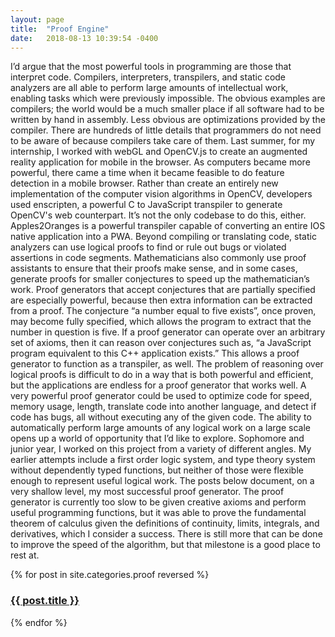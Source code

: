 ```yaml
---
layout: page
title:  "Proof Engine"
date:   2018-08-13 10:39:54 -0400
---
```

<p>
I’d argue that the most powerful tools in programming are those that interpret code. Compilers, interpreters, transpilers, and static code analyzers are all able to perform large amounts of intellectual work, enabling tasks which were previously impossible.
The obvious examples are compilers; the world would be a much smaller place if all software had to be written by hand in assembly. Less obvious are optimizations provided by the compiler. There are hundreds of little details that programmers do not need to be aware of because compilers take care of them.
Last summer, for my internship, I worked with webGL and OpenCV.js to create an augmented reality application for mobile in the browser. As computers became more powerful, there came a time when it became feasible to do feature detection in a mobile browser. Rather than create an entirely new implementation of the computer vision algorithms in OpenCV, developers used enscripten, a powerful C to JavaScript transpiler to generate OpenCV's web counterpart. It’s not the only codebase to do this, either. Apples2Oranges is a powerful transpiler capable of converting an entire IOS native application into a PWA.
Beyond compiling or translating code, static analyzers can use logical proofs to find or rule out bugs or violated assertions in code segments. Mathematicians also commonly use proof assistants to ensure that their proofs make sense, and in some cases, generate proofs for smaller conjectures to speed up the mathematician’s work.
Proof generators that accept conjectures that are partially specified are especially powerful, because then extra information can be extracted from a proof. The conjecture “a number equal to five exists”, once proven, may become fully specified, which allows the program to extract that the number in question is five. If a proof generator can operate over an arbitrary set of axioms, then it can reason over conjectures such as, “a JavaScript program equivalent to this C++ application exists.” This allows a proof generator to function as a transpiler, as well.
The problem of reasoning over logical proofs is difficult to do in a way that is both powerful and efficient, but the applications are endless for a proof generator that works well. A very powerful proof generator could be used to optimize code for speed, memory usage, length, translate code into another language, and detect if code has bugs, all without executing any of the given code. The ability to automatically perform large amounts of any logical work on a large scale opens up a world of opportunity that I’d like to explore.
Sophomore and junior year, I worked on this project from a variety of different angles. My earlier attempts include a first order logic system, and type theory system without dependently typed functions, but neither of those were flexible enough to represent useful logical work. The posts below document, on a very shallow level, my most successful proof generator. The proof generator is currently too slow to be given creative axioms and perform useful programming functions, but it was able to prove the fundamental theorem of calculus given the definitions of continuity, limits, integrals, and derivatives, which I consider a success. There is still more that can be done to improve the speed of the algorithm, but that milestone is a good place to rest at.
</p>

{% for post in site.categories.proof reversed %}
<h3><a href="{{ post.url }}">{{ post.title }}</a></h3>
{% endfor %}
